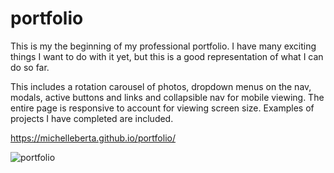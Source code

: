 # portfolio

This is my the beginning of my professional portfolio. I have many exciting things I want to do with it yet, but this is a good representation of what I can do so far.

This includes a rotation carousel of photos, dropdown menus on the nav, modals, active buttons and links and collapsible nav for mobile viewing.  The entire page is responsive to account for viewing screen size.  Examples of projects I have completed are included.


https://michelleberta.github.io/portfolio/

![portfolio](assets/images/screen-shot-of-portfolio.png)
